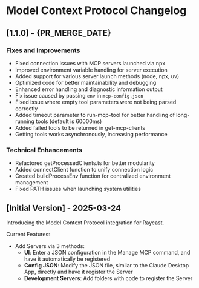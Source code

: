 # Model Context Protocol Changelog

## [1.1.0] - {PR_MERGE_DATE}

### Fixes and Improvements

- Fixed connection issues with MCP servers launched via npx
- Improved environment variable handling for server execution
- Added support for various server launch methods (node, npx, uv)
- Optimized code for better maintainability and debugging
- Enhanced error handling and diagnostic information output
- Fix issue caused by passing `env` in `mcp-config.json`
- Fixed issue where empty tool parameters were not being parsed correctly
- Added timeout parameter to run-mcp-tool for better handling of long-running tools (default is 60000ms)
- Added failed tools to be returned in get-mcp-clients
- Getting tools works asynchronously, increasing performance

### Technical Enhancements

- Refactored getProcessedClients.ts for better modularity
- Added connectClient function to unify connection logic
- Created buildProcessEnv function for centralized environment management
- Fixed PATH issues when launching system utilities

## [Initial Version] - 2025-03-24

Introducing the Model Context Protocol integration for Raycast.

Current Features:

- Add Servers via 3 methods:
  - **UI**: Enter a JSON configuration in the Manage MCP command, and have it automatically be registered
  - **Config JSON**: Modify the JSON file, similar to the Claude Desktop App, directly and have it register the Server
  - **Development Servers**: Add folders with code to register the Server
